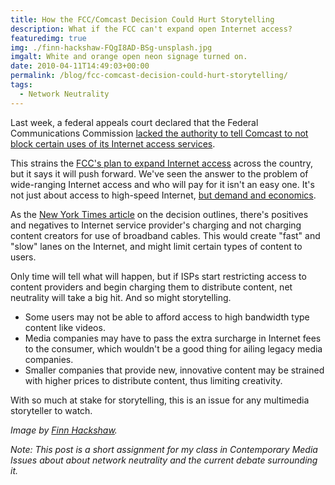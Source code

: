 ```yaml
---
title: How the FCC/Comcast Decision Could Hurt Storytelling
description: What if the FCC can't expand open Internet access?
featuredimg: true
img: ./finn-hackshaw-FQgI8AD-BSg-unsplash.jpg
imgalt: White and orange open neon signage turned on.
date: 2010-04-11T14:49:03+00:00
permalink: /blog/fcc-comcast-decision-could-hurt-storytelling/
tags:
  - Network Neutrality
---
```


Last week, a federal appeals court declared that the Federal Communications Commission [lacked the authority to tell Comcast to not block certain uses of its Internet access services](http://www.nytimes.com/2010/04/07/technology/07net.html).

This strains the [FCC's plan to expand Internet access](http://www.theatlantic.com/science/archive/2010/03/fcc-outlines-plan-to-expand-internet-access/37286/) across the country, but it says it will push forward. We've seen the answer to the problem of wide-ranging Internet access and who will pay for it isn't an easy one. It's not just about access to high-speed Internet, [but demand and economics](http://brookcorwin.wordpress.com/2010/03/19/will-the-internet-remain-an-all-you-can-download-buffet/).

As the [New York Times article](http://www.nytimes.com/2010/04/07/technology/07net.html) on the decision outlines, there's positives and negatives to Internet service provider's charging and not charging content creators for use of broadband cables. This would create "fast" and "slow" lanes on the Internet, and might limit certain types of content to users.

Only time will tell what will happen, but if ISPs start restricting access to content providers and begin charging them to distribute content, net neutrality will take a big hit. And so might storytelling.

- Some users may not be able to afford access to high bandwidth type content like videos.
- Media companies may have to pass the extra surcharge in Internet fees to the consumer, which wouldn't be a good thing for ailing legacy media companies.
- Smaller companies that provide new, innovative content may be strained with higher prices to distribute content, thus limiting creativity.

With so much at stake for storytelling, this is an issue for any multimedia storyteller to watch.

_Image by [Finn Hackshaw](https://unsplash.com/photos/FQgI8AD-BSg)._

_Note: This post is a short assignment for my class in Contemporary Media Issues about about network neutrality and the current debate surrounding it._
